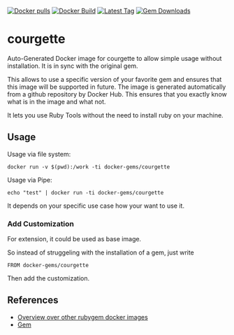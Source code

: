 [![Docker pulls](https://img.shields.io/docker/pulls/rubygem/courgette.svg)](https://hub.docker.com/r/rubygem/courgette/)
[![Docker Build](https://img.shields.io/docker/automated/rubygem/courgette.svg)](https://hub.docker.com/r/rubygem/courgette/)
[![Latest Tag](https://img.shields.io/github/tag/docker-rubygem/courgette.svg)](https://hub.docker.com/r/rubygem/courgette/)
[![Gem Downloads](https://img.shields.io/gem/dt/courgette.svg)](https://rubygems.org/gems/courgette/)
# courgette

Auto-Generated Docker image for courgette to allow simple usage without installation.
It is in sync with the original gem.

This allows to use a specific version of your favorite gem and ensures that this image will be supported in future.
The image is generated automatically from a github repository by Docker Hub.
This ensures that you exactly know what is in the image and what not.

It lets you use Ruby Tools without the need to install ruby on your machine.

## Usage

Usage via file system:

`docker run -v $(pwd):/work -ti docker-gems/courgette`

Usage via Pipe:

`echo "test" | docker run -ti docker-gems/courgette`

It depends on your specific use case how your want to use it.

### Add Customization

For extension, it could be used as base image.

So instead of struggeling with the installation of a gem, just write

`FROM docker-gems/courgette`

Then add the customization.

## References

 - [Overview over other rubygem docker images](https://github.com/thinkbot/docker-rubygem)
 - [Gem](https://rubygems.org/gems/courgette/)
